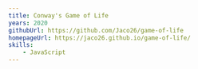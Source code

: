 ```yaml
---
title: Conway's Game of Life
years: 2020
githubUrl: https://github.com/Jaco26/game-of-life
homepageUrl: https://jaco26.github.io/game-of-life/
skills:
    - JavaScript
---
```

